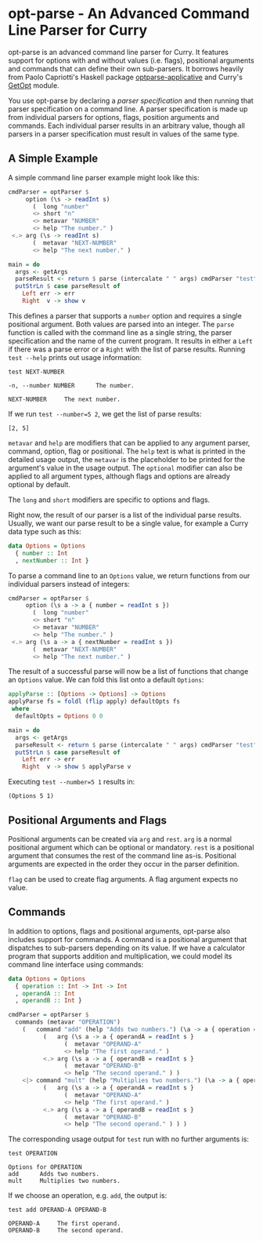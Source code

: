 # opt-parse - An Advanced Command Line Parser for Curry

opt-parse is an advanced command line parser for Curry. It features support for
options with and without values (i.e. flags), positional arguments and commands
that can define their own sub-parsers. It borrows heavily from Paolo Capriotti's
Haskell package [optparse-applicative](1) and Curry's [GetOpt](2) module.

You use opt-parse by declaring a *parser specification* and then running that
parser specification on a command line. A parser specification is made up from
individual parsers for options, flags, position arguments and commands. Each
individual parser results in an arbitrary value, though all parsers in a parser
specification must result in values of the same type.

## A Simple Example

A simple command line parser example might look like this:

```haskell
cmdParser = optParser $
     option (\s -> readInt s) 
       (  long "number"
       <> short "n"
       <> metavar "NUMBER"
       <> help "The number." )
 <.> arg (\s -> readInt s)
       (  metavar "NEXT-NUMBER"
       <> help "The next number." )

main = do
  args <- getArgs
  parseResult <- return $ parse (intercalate " " args) cmdParser "test"
  putStrLn $ case parseResult of
    Left err -> err
    Right  v -> show v
```

This defines a parser that supports a `number` option and requires a single
positional argument. Both values are parsed into an integer. The `parse` 
function is called with the command line as a single string, the parser 
specification and the name of the current program. It results in either a `Left`
if there was a parse error or a `Right` with the list of parse results. Running
`test --help` prints out usage information:

```
test NEXT-NUMBER

-n, --number NUMBER      The number.

NEXT-NUMBER     The next number.
```

If we run `test --number=5 2`, we get the list of parse results:

```
[2, 5]
```

`metavar` and `help` are modifiers that can be applied to any argument parser,
command, option, flag or positional. The `help` text is what is printed in the
detailed usage output, the `metavar` is the placeholder to be printed for the
argument's value in the usage output. The `optional` modifier can also be 
applied to all argument types, although flags and options are already optional
by default.

The `long` and `short` modifiers are specific to options and flags.

Right now, the result of our parser is a list of the individual parse results.
Usually, we want our parse result to be a single value, for example a Curry
data type such as this:

```haskell
data Options = Options
  { number :: Int
  , nextNumber :: Int }
```

To parse a command line to an `Options` value, we return functions from our 
individual parsers instead of integers:

```haskell
cmdParser = optParser $
     option (\s a -> a { number = readInt s }) 
       (  long "number"
       <> short "n"
       <> metavar "NUMBER"
       <> help "The number." )
 <.> arg (\s a -> a { nextNumber = readInt s })
       (  metavar "NEXT-NUMBER"
       <> help "The next number." )
```

The result of a successful parse will now be a list of functions that change an
`Options` value. We can fold this list onto a default `Options`:

```haskell
applyParse :: [Options -> Options] -> Options
applyParse fs = foldl (flip apply) defaultOpts fs
 where
  defaultOpts = Options 0 0

main = do
  args <- getArgs
  parseResult <- return $ parse (intercalate " " args) cmdParser "test"
  putStrLn $ case parseResult of
    Left err -> err
    Right  v -> show $ applyParse v
```

Executing `test --number=5 1` results in:

```
(Options 5 1)
```

## Positional Arguments and Flags

Positional arguments can be created via `arg` and `rest`. `arg` is a normal 
positional argument which can be optional or mandatory. `rest` is a positional
argument that consumes the rest of the command line as-is. Positional arguments
are expected in the order they occur in the parser definition.

`flag` can be used to create flag arguments. A flag argument expects no value.

## Commands

In addition to options, flags and positional arguments, opt-parse also includes
support for commands. A command is a positional argument that dispatches to
sub-parsers depending on its value. If we have a calculator program that 
supports addition and multiplication, we could model its command line interface
using commands:

```haskell
data Options = Options
  { operation :: Int -> Int -> Int
  , operandA :: Int
  , operandB :: Int }

cmdParser = optParser $
  commands (metavar "OPERATION") 
    (   command "add" (help "Adds two numbers.") (\a -> a { operation = (+) })
          (   arg (\s a -> a { operandA = readInt s }
                (  metavar "OPERAND-A"
                <> help "The first operand." )
          <.> arg (\s a -> a { operandB = readInt s }
                (  metavar "OPERAND-B"
                <> help "The second operand." ) )
    <|> command "mult" (help "Multiplies two numbers.") (\a -> a { operation = (*) })
          (   arg (\s a -> a { operandA = readInt s }
                (  metavar "OPERAND-A"
                <> help "The first operand." )
          <.> arg (\s a -> a { operandB = readInt s }
                (  metavar "OPERAND-B"
                <> help "The second operand." ) ) )
```

The corresponding usage output for `test` run with no further arguments is:

```
test OPERATION

Options for OPERATION
add      Adds two numbers.
mult     Multiplies two numbers.
```

If we choose an operation, e.g. `add`, the output is:

```
test add OPERAND-A OPERAND-B

OPERAND-A     The first operand.
OPERAND-B     The second operand.
```

[1]: https://hackage.haskell.org/package/optparse-applicative
[2]: https://www-ps.informatik.uni-kiel.de/kics2/lib/GetOpt.html
